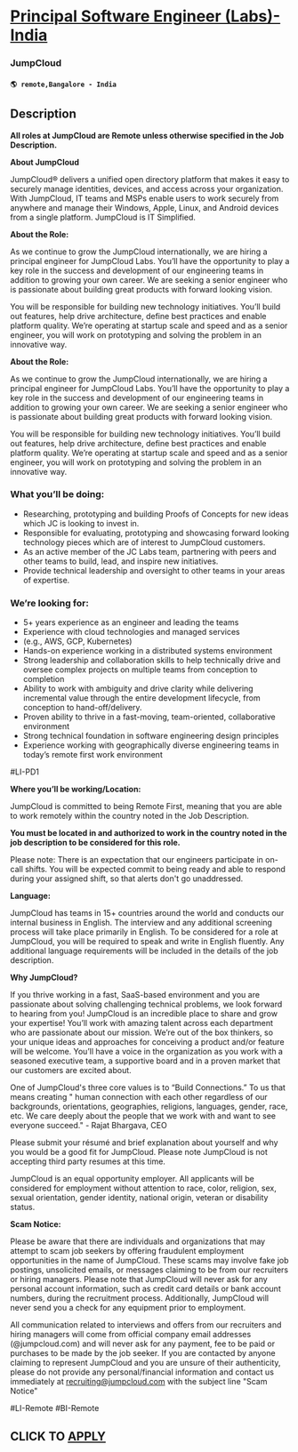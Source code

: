 # [Principal Software Engineer (Labs)- India](https://www.remotewlb.com/apply/principal-software-engineer-labs-india)  
### JumpCloud  
#### `🌎 remote,Bangalore - India`  

## Description

 **All roles at JumpCloud are Remote unless otherwise specified in the Job Description.**

  

 **About JumpCloud**

JumpCloud® delivers a unified open directory platform that makes it easy to securely manage identities, devices, and access across your organization. With JumpCloud, IT teams and MSPs enable users to work securely from anywhere and manage their Windows, Apple, Linux, and Android devices from a single platform. JumpCloud is IT Simplified.

  

  

 **About the Role:**

As we continue to grow the JumpCloud internationally, we are hiring a principal engineer for JumpCloud Labs. You’ll have the opportunity to play a key role in the success and development of our engineering teams in addition to growing your own career. We are seeking a senior engineer who is passionate about building great products with forward looking vision.

  

You will be responsible for building new technology initiatives. You’ll build out features, help drive architecture, define best practices and enable platform quality. We’re operating at startup scale and speed and as a senior engineer, you will work on prototyping and solving the problem in an innovative way.

  

  

 **About the Role:**

As we continue to grow the JumpCloud internationally, we are hiring a principal engineer for JumpCloud Labs. You’ll have the opportunity to play a key role in the success and development of our engineering teams in addition to growing your own career. We are seeking a senior engineer who is passionate about building great products with forward looking vision.

  

You will be responsible for building new technology initiatives. You’ll build out features, help drive architecture, define best practices and enable platform quality. We’re operating at startup scale and speed and as a senior engineer, you will work on prototyping and solving the problem in an innovative way.

  

  

### What you’ll be doing:

* Researching, prototyping and building Proofs of Concepts for new ideas which JC is looking to invest in.
* Responsible for evaluating, prototyping and showcasing forward looking technology pieces which are of interest to JumpCloud customers. 
* As an active member of the JC Labs team, partnering with peers and other teams to build, lead, and inspire new initiatives.
* Provide technical leadership and oversight to other teams in your areas of expertise.

  

### We’re looking for:

* 5+ years experience as an engineer and leading the teams
* Experience with cloud technologies and managed services
* (e.g., AWS, GCP, Kubernetes)
* Hands-on experience working in a distributed systems environment
* Strong leadership and collaboration skills to help technically drive and oversee complex projects on multiple teams from conception to completion
* Ability to work with ambiguity and drive clarity while delivering incremental value through the entire development lifecycle, from conception to hand-off/delivery.
* Proven ability to thrive in a fast-moving, team-oriented, collaborative environment
* Strong technical foundation in software engineering design principles
* Experience working with geographically diverse engineering teams in today’s remote first work environment

  

#LI-PD1

  

 **Where you’ll be working/Location:**

JumpCloud is committed to being Remote First, meaning that you are able to work remotely within the country noted in the Job Description.

  

 **You must be located in and authorized to work in the country noted in the job description to be considered for this role.**

  

Please note: There is an expectation that our engineers participate in on-call shifts. You will be expected commit to being ready and able to respond during your assigned shift, so that alerts don't go unaddressed.

  

 **Language:**

JumpCloud has teams in 15+ countries around the world and conducts our internal business in English. The interview and any additional screening process will take place primarily in English. To be considered for a role at JumpCloud, you will be required to speak and write in English fluently. Any additional language requirements will be included in the details of the job description.

  

 **Why JumpCloud?**

If you thrive working in a fast, SaaS-based environment and you are passionate about solving challenging technical problems, we look forward to hearing from you! JumpCloud is an incredible place to share and grow your expertise! You’ll work with amazing talent across each department who are passionate about our mission. We’re out of the box thinkers, so your unique ideas and approaches for conceiving a product and/or feature will be welcome. You’ll have a voice in the organization as you work with a seasoned executive team, a supportive board and in a proven market that our customers are excited about.

One of JumpCloud's three core values is to “Build Connections.” To us that means creating " human connection with each other regardless of our backgrounds, orientations, geographies, religions, languages, gender, race, etc. We care deeply about the people that we work with and want to see everyone succeed." - Rajat Bhargava, CEO

Please submit your résumé and brief explanation about yourself and why you would be a good fit for JumpCloud. Please note JumpCloud is not accepting third party resumes at this time.

JumpCloud is an equal opportunity employer. All applicants will be considered for employment without attention to race, color, religion, sex, sexual orientation, gender identity, national origin, veteran or disability status.

  

 **Scam Notice:**

Please be aware that there are individuals and organizations that may attempt to scam job seekers by offering fraudulent employment opportunities in the name of JumpCloud. These scams may involve fake job postings, unsolicited emails, or messages claiming to be from our recruiters or hiring managers. Please note that JumpCloud will never ask for any personal account information, such as credit card details or bank account numbers, during the recruitment process. Additionally, JumpCloud will never send you a check for any equipment prior to employment.

  

All communication related to interviews and offers from our recruiters and hiring managers will come from official company email addresses (@jumpcloud.com) and will never ask for any payment, fee to be paid or purchases to be made by the job seeker. If you are contacted by anyone claiming to represent JumpCloud and you are unsure of their authenticity, please do not provide any personal/financial information and contact us immediately at recruiting@jumpcloud.com with the subject line "Scam Notice"

#LI-Remote #BI-Remote

  
## CLICK TO [APPLY](https://www.remotewlb.com/apply/principal-software-engineer-labs-india)

